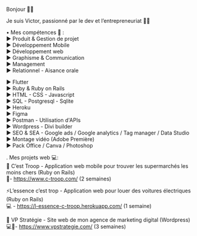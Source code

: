 Bonjour 👋🏻 

Je suis Victor, passionné par le dev et l’entrepreneuriat 📣🚀

• Mes compétences 💪 :
<br>
▶︎ Produit & Gestion de projet
<br>
▶︎ Développement Mobile
<br>
▶︎ Développement web
<br>
▶︎ Graphisme & Communication 
<br>
▶︎ Management
<br>
▶︎ Relationnel - Aisance orale

▶︎ Flutter
<br>
▶︎ Ruby & Ruby on Rails 
<br>
▶︎ HTML - CSS - Javascript
<br>
▶︎ SQL - Postgresql - Sqlite
<br>
▶︎ Heroku
<br>
▶︎ Figma
<br>
▶︎ Postman - Utilisation d'APIs
<br>
▶︎ Wordpress - Divi builder
<br>
▶︎ SEO & SEA - Google ads / Google analytics / Tag manager / Data Studio
<br>
▶︎ Montage vidéo (Adobe Première)
<br>
▶︎ Pack Office / Canva / Photoshop

. Mes projets web 💻: 
<br>
🛒 C’est Troop - Application web mobile pour trouver les supermarchés les moins chers (Ruby on Rails)
<br>📱- https://www.c-troop.com/ (2 semaines)

⚡️L’essence c’est trop - Application web pour louer des voitures électriques (Ruby on Rails)
<br>💻 - https://l-essence-c-troop.herokuapp.com/ (1 semaine)

🌱 VP Stratégie - Site web de mon agence de marketing digital (Wordpress)
<br>💻📱- https://www.vpstrategie.com/ (3 semaines)
